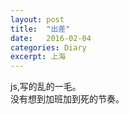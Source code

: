 ```yaml
---
layout: post
title:  "出差"
date:   2016-02-04
categories: Diary
excerpt: 上海
---
```

js,写的乱的一毛。
<br>
没有想到加班加到死的节奏。
